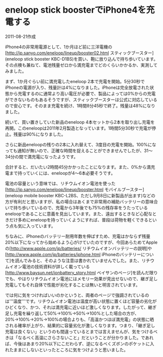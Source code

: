 # eneloop stick boosterでiPhone4を充電する

2011-08-21作成

iPhone4の非常用電源として、1か月ほど前に三洋電機の[http://jp.sanyo.com/eneloop/lineup/booster02.html スティックブースター](eneloop stick booster KBC-D1BS)を買い、鞄に放り込んで持ち歩いています。その点検も兼ねて、電池残量ゼロから満充電までどのくらいかかるか、実測してみました。

まず、1か月ぐらい前に満充電したeneloop 2本で充電を開始。5分30秒でiPhoneの電源が入り、残量計は4%になりました。iPhoneは完全放電された状態から充電するのに通常より高い電圧が必要で、製品によっては0%からの充電ができないものもあるそうですが、スティックブースターは公式に対応しているので安心です。そのまま充電を続け、1時間8分45秒で終了。残量は48%になりました。

続いて、買い置きしていた新品のeneloop 4本セットから2本を取り出し充電を再開。このeneloopは2011年2月製造となっています。1時間5分30秒で充電が停止。残量は90%になりました。

さらに新品eneloopの残りの2本に入れ替えて、3度目の充電を開始。100%になっても通知が無いので、正確な時間を捉えることができませんでしたが、31～34分の間で満充電になったようです。

合計すると、だいたい2時間45分かかったことになります。また、0%から満充電まで持っていくには、eneloopが4～6本必要そうです。

電池の容量という意味では、リチウムイオン電池を使った[http://jp.sanyo.com/eneloop/lineup/booster.html モバイルブースター](eneloop mobile booster KBC-L2BS、ただし9月8日に新製品が出ます)などの方が有利だと思いますが、私の場合はあくまで非常用の補助バッテリーの意味合いで持ち歩いているので、充電から3年後でも75%の残存率をうたっているeneloopであることに意義を見出しています。また、遠出するときなど心配なときだけ多めにeneloopを持っていくようにすれば、普段は荷物を軽くできるという点も気に入っています。

ちなみに、iPhoneのバッテリー耐用年数を伸ばすため、充電はかならず残量20%以下になってから始めるよう心がけていたのですが、今回あらためてAppleの[http://www.apple.com/jp/batteries/ リチウムイオンバッテリーの説明]や[http://www.apple.com/jp/batteries/iphone.html iPhoneのバッテリーについて]を読んでみると、そのような注意は書かれていませんでした。また、リチウムイオン電池の技術資料が詳しく載っている[http://www.baysun.net/ionbattery_story.html ベイサンのページ]を読んだ限りでも、やはりリチウムイオン電池にはメモリー効果が見出せないので、継ぎ足し充電してもそれ自体で性能が劣化することは無いと明言されています。

では何に気をつければいいのかというと、両者のページで強調されているのは'''温度'''です。リチウムイオン電池は温度が高い状態に置くほど容量の劣化がひどくなり、かつ、それは満充電に近いほど激しくなります。したがって、継ぎ足し充電を繰り返して50%→100%→50%→100%とした場合の方が、20%→100%→20%→100%の場合よりも、「高温かつほぼ満充電」の状態に晒される確率が上がり、結果的に容量劣化が激しくなります。つまり、「継ぎ足し充電は良くない」というのも間違っているとまでは言えませんが、気をつけるべきは「なるべく高温にさらさないこと」だということが分かりました。であれば、今後はあまり20%以下にこだわらず、逆になるべくズボンのポケットに入れたままにしないといったところに気をつけようと思いました。
